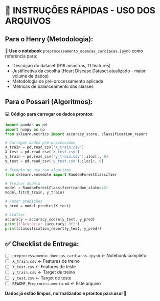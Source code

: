 # 🚀 INSTRUÇÕES RÁPIDAS - USO DOS ARQUIVOS

## Para o Henry (Metodologia):
📖 **Use o notebook** `preprocessamento_doencas_cardiacas.ipynb` como referência para:
- Descrição do dataset (918 amostras, 11 features)
- Justificativa da escolha (Heart Disease Dataset atualizado - maior volume de dados)
- Metodologia de pré-processamento aplicada
- Métricas de balanceamento das classes

## Para o Possari (Algoritmos):
💻 **Código para carregar os dados prontos**:

```python
import pandas as pd
import numpy as np
from sklearn.metrics import accuracy_score, classification_report

# Carregar dados pré-processados
X_train = pd.read_csv('X_train.csv')
X_test = pd.read_csv('X_test.csv')
y_train = pd.read_csv('y_train.csv').iloc[:, 0]
y_test = pd.read_csv('y_test.csv').iloc[:, 0]

# Exemplo de uso com algoritmo
from sklearn.ensemble import RandomForestClassifier

# Treinar modelo
model = RandomForestClassifier(random_state=42)
model.fit(X_train, y_train)

# Fazer predições
y_pred = model.predict(X_test)

# Avaliar
accuracy = accuracy_score(y_test, y_pred)
print(f"Acurácia: {accuracy:.3f}")
print(classification_report(y_test, y_pred))
```

## ✅ Checklist de Entrega:
- [ ] `preprocessamento_doencas_cardiacas.ipynb` ← Notebook completo
- [ ] `X_train.csv` ← Features de treino
- [ ] `X_test.csv` ← Features de teste  
- [ ] `y_train.csv` ← Target de treino
- [ ] `y_test.csv` ← Target de teste
- [ ] `README_Preprocessamento.md` ← Este arquivo

**Dados já estão limpos, normalizados e prontos para uso! 🎉**